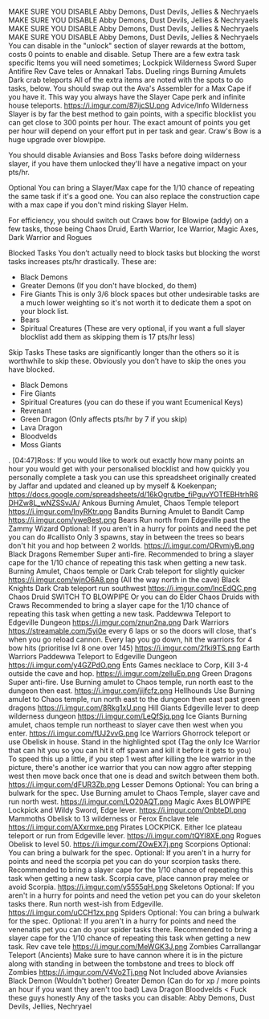 MAKE SURE YOU DISABLE Abby Demons, Dust Devils, Jellies & Nechryaels
MAKE SURE YOU DISABLE Abby Demons, Dust Devils, Jellies & Nechryaels
MAKE SURE YOU DISABLE Abby Demons, Dust Devils, Jellies & Nechryaels
MAKE SURE YOU DISABLE Abby Demons, Dust Devils, Jellies & Nechryaels
You can disable in the "unlock" section of slayer rewards at the bottom, costs 0 points to enable and disable. 
Setup
There are a few extra task specific Items you will need sometimes;
Lockpick
Wilderness Sword
Super Antifire
Rev Cave teles or Annakarl Tabs.
Dueling rings 
Burning Amulets
Dark crab teleports
All of the extra items are noted with the spots to do tasks, below.
You should swap out the Ava's Assembler for a Max Cape if you have it. This way you always have the Slayer Cape perk and infinite house teleports.
https://i.imgur.com/87ijcSU.png
Advice/Info
Wilderness Slayer is by far the best method to gain points, with a specific blocklist you can get close to 300 points per hour. The exact amount of points you get per hour will depend on your effort put in per task and gear. Craw's Bow is a huge upgrade over blowpipe.

You should disable Aviansies and Boss Tasks before doing wilderness slayer, if you have them unlocked they'll have a negative impact on your pts/hr. 

Optional  You can bring a Slayer/Max cape for the 1/10 chance of repeating the same task if it's a good one. You can also replace the construction cape with a max cape if you don't mind risking Slayer Helm.

For efficiency, you should switch out Craws bow for Blowipe (addy) on a few tasks, those being Chaos Druid, Earth Warrior, Ice Warrior, Magic Axes, Dark Warrior and Rogues

Blocked Tasks
You don’t actually need to block tasks but blocking the worst tasks increases pts/hr drastically. These are:
- Black Demons
- Greater Demons (If you don't have blocked, do them)
- Fire Giants
This is only 3/6 block spaces but other undesirable tasks are a much lower weighting so it's not worth it to dedicate them a spot on your block list.
- Bears
- Spiritual Creatures (These are very optional, if you want a full slayer blocklist add them as skipping them is 17 pts/hr less)

Skip Tasks
These tasks are significantly longer than the others so it is worthwhile to skip these. Obviously you don’t have to skip the ones you have blocked.
- Black Demons
- Fire Giants
- Spiritual Creatures (you can do these if you want Ecumenical Keys) 
- Revenant
- Green Dragon (Only affects pts/hr by 7 if you skip)
- Lava Dragon
- Bloodvelds
- Moss Giants


. 
[04:47]Ross: If you would like to work out exactly how many points an hour you would get with your personalised blocklist and how quickly you personally complete a task you can use this spreadsheet originally created by Jaffar and updated and cleaned up by myself & Koekenpan; https://docs.google.com/spreadsheets/d/16kOgrutbe_fiPguvYOTfEBHtrhR6DHZw8L_wNZSSvJA/
Ankous
Burning Amulet, Chaos Temple teleport
https://i.imgur.com/InyRKtr.png 
Bandits
Burning Amulet to Bandit Camp
https://i.imgur.com/ywe8est.png
Bears
Run north from Edgeville past the Zammy Wizard 
Optional: If you aren't in a hurry for points and need the pet you can do #callisto 
Only 3 spawns, stay in between the trees so bears don't hit you and hop between 2 worlds.
https://i.imgur.com/ORvmiyB.png 
Black Dragons
Remember Super anti-fire. Recommended to bring a slayer cape for the 1/10 chance of repeating this task when getting a new task.
Burning Amulet, Chaos temple or Dark Crab teleport for slightly quicker
https://i.imgur.com/wjnO6A8.png (All the way north in the cave) 
Black Knights
Dark Crab teleport run southwest 
https://i.imgur.com/lncEdQC.png 
Chaos Druid
SWITCH TO BLOWPIPE Or you can do Elder Chaos Druids with Craws
Recommended to bring a slayer cape for the 1/10 chance of repeating this task when getting a new task.
Paddewwa Teleport to Edgeville Dungeon
https://i.imgur.com/znun2na.png
Dark Warriors
https://streamable.com/5yi0e every 6 laps or so the doors will close, that's when you go reload cannon. Every lap you go down, hit the warriors for 4 bow hits (prioritise lvl 8 one over 145)
https://i.imgur.com/2fki9TS.png
Earth Warriors
Paddewwa Teleport to Edgeville Dungeon
https://i.imgur.com/y4GZPdO.png
Ents
Games necklace to Corp, Kill 3-4 outside the cave and hop.
https://i.imgur.com/zelluEp.png
Green Dragons
Super anti-fire.
Use Burning amulet to Chaos temple, run north east to the dungeon then east.
https://i.imgur.com/jijfcfz.png 
Hellhounds
Use Burning amulet to Chaos temple, run north east to the dungeon then east past green dragons 
https://i.imgur.com/8Rkg1xU.png
Hill Giants
Edgeville lever to deep wilderness dungeon
https://i.imgur.com/LeQfSjq.png
Ice Giants
Burning amulet, chaos temple run northeast to slayer cave then west when you enter.
https://i.imgur.com/fUJ2vvG.png
Ice Warriors
Ghorrock teleport or use Obelisk in house. Stand in the highlighted spot (Tag the only Ice Warrior that can hit you so you can hit it off spawn and kill it before it gets to you)
To speed this up a little, if you step 1 west after killing the Ice warrior in the picture, there's another ice warrior that you can now aggro after stepping west then move back once that one is dead and switch between them both.
https://i.imgur.com/dFUR3Zb.png 
Lesser Demons
Optional: You can bring a bulwark for the spec.
Use Burning amulet to Chaos Temple, slayer cave and run north west.
https://i.imgur.com/LO20AQT.png 
Magic Axes
BLOWPIPE
Lockpick and Wildy Sword, Edge lever.
https://i.imgur.com/OnbteDI.png 
Mammoths
Obelisk to 13 wilderness or Ferox Enclave tele
https://i.imgur.com/AXxrmxe.png
Pirates
LOCKPICK. Either Ice plateau teleport or run from Edgeville lever.
https://i.imgur.com/tQYI8XE.png
Rogues
Obelisk to level 50.
https://i.imgur.com/ZOwEX7j.png
Scorpions
Optional: You can bring a bulwark for the spec.
Optional: If you aren't in a hurry for points and need the ⁠scorpia pet you can do your scorpion tasks there.
Recommended to bring a slayer cape for the 1/10 chance of repeating this task when getting a new task.
Scorpia cave, place cannon pray melee or avoid Scorpia.
https://i.imgur.com/y5555qH.png
Skeletons
Optional: If you aren't in a hurry for points and need the ⁠vetion  pet you can do your skeleton tasks there.
Run north west-ish from Edgeville.
https://i.imgur.com/uCCH1zx.png
Spiders
Optional: You can bring a bulwark for the spec.
Optional: If you aren't in a hurry for points and need the ⁠venenatis pet you can do your spider tasks there.
Recommended to bring a slayer cape for the 1/10 chance of repeating this task when getting a new task.
Rev cave tele
https://i.imgur.com/MeWGK3J.png
Zombies
Carrallangar Teleport (Ancients) Make sure to have cannon where it is in the picture along with standing in between the tombstone and trees to block off Zombies
https://i.imgur.com/V4Vo2Tj.png 
Not Included above
Aviansies
Black Demon (Wouldn't bother)
Greater Demon (Can do for xp / more points an hour if you want they aren't too bad)
Lava Dragon
Bloodvelds < Fuck these guys honestly
Any of the tasks you can disable: Abby Demons, Dust Devils, Jellies, Nechryael 
